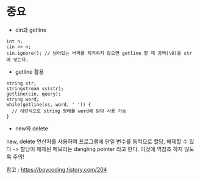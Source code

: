 # 중요
- cin과 getline

```
int n;
cin >> n;
cin.ignore(); // 남아있는 버퍼를 제거하지 않으면 getline 할 때 공백(\0)을 str 에 넣는다.
```

- getline 활용

```
string str;
stringstream ss(str);
getline(cin, query);
string word;
while(getline(ss, word, ' ')) {
  // 이런식으로 string 형태를 word에 담아 사용 가능
}
```

- new와 delete

new, delete 연산자를 사용하여 프로그램에 단일 변수를 동적으로 할당, 해제할 수 있다 -> 할당이 해제된 메모리는 dangling pointer 라고 한다. 이것에 역참조 하지 않도록 주의!

참고 : https://boycoding.tistory.com/204

